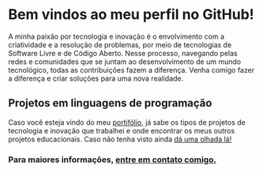 # Bem vindos ao meu perfil no GitHub!
A minha paixão por tecnologia e inovação é o envolvimento com a criatividade e a resolução de problemas, por meio de tecnologias de Software Livre e de Código Aberto. Nesse processo, navegando pelas redes e comunidades que se juntam ao desenvolvimento de um mundo tecnológico, todas as contribuições fazem a diferença. Venha comigo fazer a diferença e criar soluções para uma nova realidade.

## Projetos em linguagens de programação
Caso você esteja vindo do meu [portifólio](https://profgstv.github.io/portifolio/), já sabe os tipos de projetos de tecnologia e inovação que trabalhei e onde encontrar os meus outros projetos educacionais. Caso não tenha visto ainda [dá uma olhada lá!](https://profgstv.github.io/portifolio/)

### Para maiores informações, [entre em contato comigo.](mailto:gustavo.jorge77@outlook.com)
